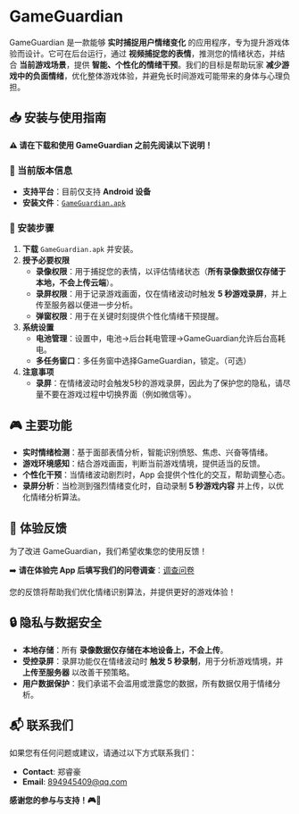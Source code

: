 # GameGuardian

GameGuardian 是一款能够 **实时捕捉用户情绪变化** 的应用程序，专为提升游戏体验而设计。它可在后台运行，通过 **视频捕捉您的表情**，推测您的情绪状态，并结合 **当前游戏场景**，提供 **智能、个性化的情绪干预**。我们的目标是帮助玩家 **减少游戏中的负面情绪**，优化整体游戏体验，并避免长时间游戏可能带来的身体与心理负担。

## 📥 安装与使用指南

**⚠️ 请在下载和使用 GameGuardian 之前先阅读以下说明！**

### 📌 当前版本信息
- **支持平台**：目前仅支持 **Android 设备**
- **安装文件**：[`GameGuardian.apk`](#)

### 📌 安装步骤
1. **下载** `GameGuardian.apk` 并安装。
2. **授予必要权限**
   - **录像权限**：用于捕捉您的表情，以评估情绪状态（**所有录像数据仅存储于本地，不会上传云端**）。
   - **录屏权限**：用于记录游戏画面，仅在情绪波动时触发 **5 秒游戏录屏**，并上传至服务器以便进一步分析。
   - **弹窗权限**：用于在关键时刻提供个性化情绪干预提醒。
3. **系统设置**
   - **电池管理**：设置中，电池->后台耗电管理->GameGuardian允许后台高耗电。
   - **多任务窗口**：多任务窗中选择GameGuardian，锁定。（可选）
4. **注意事项**
   - **录屏**：在情绪波动时会触发5秒的游戏录屏，因此为了保护您的隐私，请尽量不要在游戏过程中切换界面（例如微信等）。


## 🎮 主要功能
- **实时情绪检测**：基于面部表情分析，智能识别愤怒、焦虑、兴奋等情绪。
- **游戏环境感知**：结合游戏画面，判断当前游戏情境，提供适当的反馈。
- **个性化干预**：当情绪波动剧烈时，App 会提供个性化的交互，帮助调整心态。
- **录屏分析**：当检测到强烈情绪变化时，自动录制 **5 秒游戏内容** 并上传，以优化情绪分析算法。

## 📝 体验反馈
为了改进 GameGuardian，我们希望收集您的使用反馈！

➡️ **请在体验完 App 后填写我们的问卷调查**：[调查问卷](https://www.wjx.cn/vm/msUKbj1.aspx#)

您的反馈将帮助我们优化情绪识别算法，并提供更好的游戏体验！

## 🔒 隐私与数据安全
- **本地存储**：所有 **录像数据仅存储在本地设备上，不会上传**。
- **受控录屏**：录屏功能仅在情绪波动时 **触发 5 秒录制**，用于分析游戏情境，并 **上传至服务器** 以改善干预策略。
- **用户数据保护**：我们承诺不会滥用或泄露您的数据，所有数据仅用于情绪分析。

## 📬 联系我们
如果您有任何问题或建议，请通过以下方式联系我们：
- **Contact**: 郑睿豪
- **Email**: 894945409@qq.com

**感谢您的参与与支持！🎮💙**

